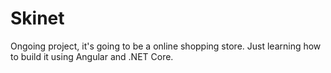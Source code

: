 # Skinet

Ongoing project, it's going to be a online shopping store. Just learning how to build it using Angular and .NET Core.
